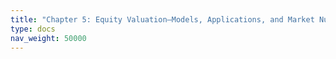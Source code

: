 ```yaml
---
title: "Chapter 5: Equity Valuation—Models, Applications, and Market Nuances"
type: docs
nav_weight: 50000
---
```

